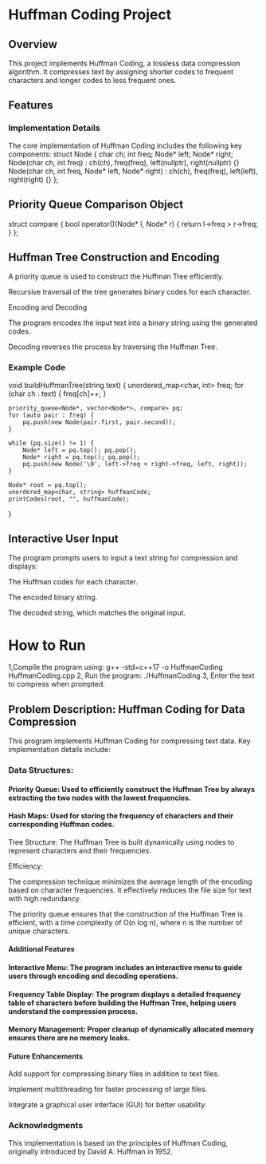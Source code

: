 # Huffman Coding Project

## Overview
This project implements Huffman Coding, a lossless data compression algorithm. It compresses text by assigning shorter codes to frequent characters and longer codes to less frequent ones.

## Features

### Implementation Details

The core implementation of Huffman Coding includes the following key components:
    struct Node {
    char ch;
    int freq;
    Node* left;
    Node* right;
    Node(char ch, int freq)
        : ch(ch), freq(freq), left(nullptr), right(nullptr) {}
    Node(char ch, int freq, Node* left, Node* right)
        : ch(ch), freq(freq), left(left), right(right) {}
};

## Priority Queue Comparison Object
  struct compare {
    bool operator()(Node* l, Node* r) {
        return l->freq > r->freq;
    }
};

## Huffman Tree Construction and Encoding

A priority queue is used to construct the Huffman Tree efficiently.

Recursive traversal of the tree generates binary codes for each character.

Encoding and Decoding

The program encodes the input text into a binary string using the generated codes.

Decoding reverses the process by traversing the Huffman Tree.

### Example Code
void buildHuffmanTree(string text) {
    unordered_map<char, int> freq;
    for (char ch : text) {
        freq[ch]++;
    }

    priority_queue<Node*, vector<Node*>, compare> pq;
    for (auto pair : freq) {
        pq.push(new Node(pair.first, pair.second));
    }

    while (pq.size() != 1) {
        Node* left = pq.top(); pq.pop();
        Node* right = pq.top(); pq.pop();
        pq.push(new Node('\0', left->freq + right->freq, left, right));
    }

    Node* root = pq.top();
    unordered_map<char, string> huffmanCode;
    printCodes(root, "", huffmanCode);
}
## Interactive User Input

The program prompts users to input a text string for compression and displays:

The Huffman codes for each character.

The encoded binary string.

The decoded string, which matches the original input.
# How to Run

1,Compile the program using:
g++ -std=c++17 -o HuffmanCoding HuffmanCoding.cpp
2, Run the program:
./HuffmanCoding
3, Enter the text to compress when prompted.

## Problem Description: Huffman Coding for Data Compression

This program implements Huffman Coding for compressing text data. Key implementation details include:

### Data Structures:

#### Priority Queue: Used to efficiently construct the Huffman Tree by always extracting the two nodes with the lowest frequencies.

#### Hash Maps: Used for storing the frequency of characters and their corresponding Huffman codes.

Tree Structure: The Huffman Tree is built dynamically using nodes to represent characters and their frequencies.

Efficiency:

The compression technique minimizes the average length of the encoding based on character frequencies. It effectively reduces the file size for text with high redundancy.

The priority queue ensures that the construction of the Huffman Tree is efficient, with a time complexity of O(n log n), where n is the number of unique characters.

#### Additional Features

#### Interactive Menu: The program includes an interactive menu to guide users through encoding and decoding operations.

#### Frequency Table Display: The program displays a detailed frequency table of characters before building the Huffman Tree, helping users understand the compression process.

#### Memory Management: Proper cleanup of dynamically allocated memory ensures there are no memory leaks.

#### Future Enhancements

Add support for compressing binary files in addition to text files.

Implement multithreading for faster processing of large files.

Integrate a graphical user interface (GUI) for better usability.

### Acknowledgments

This implementation is based on the principles of Huffman Coding, originally introduced by David A. Huffman in 1952.
